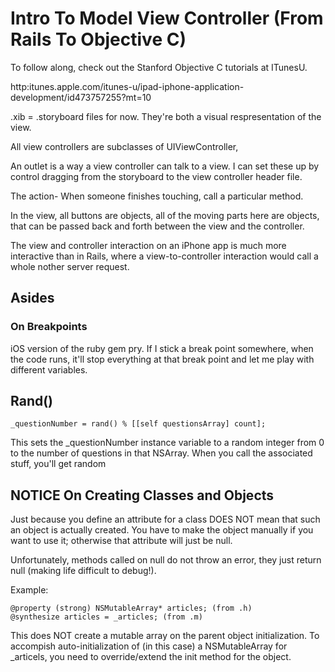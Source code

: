 # Intro To Model View Controller (From Rails To Objective C)

To follow along, check out the Stanford Objective C tutorials at ITunesU.

http:itunes.apple.com/itunes-u/ipad-iphone-application-development/id473757255?mt=10



.xib = .storyboard files for now. They're both a visual respresentation of the view.


All view controllers are subclasses of UIViewController, 


An outlet is a way a view controller can talk to a view. I can set these up by control dragging from the storyboard to the view controller header file.

The action- When someone finishes touching, call a particular method.

In the view, all buttons are objects, all of the moving parts here are objects, that can be passed back and forth between the view and the controller.

The view and controller interaction on an iPhone app is much more interactive than in Rails, where a view-to-controller interaction would call a whole nother server request.

## Asides
### On Breakpoints
iOS version of the ruby gem pry. 
If I stick a break point somewhere, when the code runs, it'll stop everything at that break point and let me play with different variables. 

## Rand()

	_questionNumber = rand() % [[self questionsArray] count];

This sets the _questionNumber instance variable to a random integer from 0 to the number of questions in that NSArray. When you call the associated stuff, you'll get random 

## NOTICE On Creating Classes and Objects

 Just because you define an attribute for a class DOES NOT mean that such an object is actually created. You have to make the object manually if you want to use it; otherwise that attribute will just be null.

 Unfortunately, methods called on null do not throw an error, they just return null (making life difficult to debug!).

Example: 

	@property (strong) NSMutableArray* articles; (from .h)
	@synthesize articles = _articles; (from .m)

 
This does NOT create a mutable array on the parent object initialization. To accompish auto-initialization of (in this case) a NSMutableArray for _articels, you need to override/extend the init method for the object.


